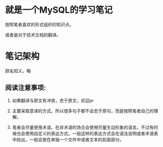# 就是一个MySQL的学习笔记

按照笔者喜欢的形式组织的知识点。

或者是对于技术文档的翻译。

# 笔记架构

顾名知义，略

## 阅读注意事项:

1. 如果翻译与原文有冲突，忠于原文，欢迎pr

2. 主要采取意译的方式。所以很多句子都不会忠于原句，而是按照笔者自己的理解。

3. 笔者会尽量使用术语。在非术语的场合会使用尽量生动形象的语言。不过有时候也会使用自定义的表达方式。一般这样的表达方式会在语法说明或者术语表中给出，一般会放在单独一个文件中或者文本的前面部分。
